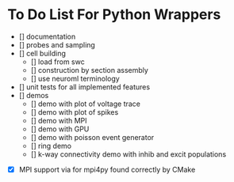 # To Do List For Python Wrappers

- [] documentation
- [] probes and sampling
- [] cell building
    - [] load from swc
    - [] construction by section assembly
    - [] use neuroml terminology
- [] unit tests for all implemented features
- [] demos
    - [] demo with plot of voltage trace
    - [] demo with plot of spikes
    - [] demo with MPI
    - [] demo with GPU
    - [] demo with poisson event generator
    - [] ring demo
    - [] k-way connectivity demo with inhib and excit populations
- [x] MPI support via for mpi4py found correctly by CMake
